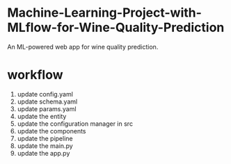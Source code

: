 # Machine-Learning-Project-with-MLflow-for-Wine-Quality-Prediction
 An ML-powered web app for wine quality prediction.


# workflow

1. update config.yaml
2. update schema.yaml
3. update params.yaml
4. update the entity
5. update the configuration manager in src 
6. update the components 
7. update the pipeline 
8. update the main.py
9. update the app.py
